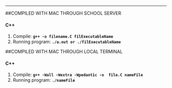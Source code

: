 
---
##COMPILED WITH MAC THROUGH SCHOOL SERVER
#### C++
1. Compile: **`g++ -o filename.C filExecutableName`**
**` `**
2. Running program: **`./a.out or ./filExecutableName`**

##COMPILED WITH MAC THROUGH LOCAL TERMINAL
#### C++
1.  Compile: **`g++ -Wall -Wextra -Wpedantic -o  file.C nameFile`**
**` `**
2. Running program: **`./nameFile`** 
